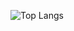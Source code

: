 ![Top Langs](https://github-readme-stats.vercel.app/api/top-langs/?username=hyt-fjwr&layout=compact&theme=codeSTACKr&border_radius=15)
